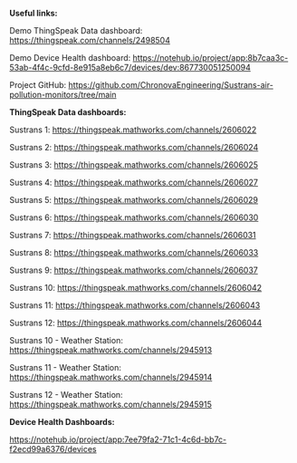 **Useful links:**

Demo ThingSpeak Data dashboard: https://thingspeak.com/channels/2498504

Demo Device Health dashboard: https://notehub.io/project/app:8b7caa3c-53ab-4f4c-9cfd-8e915a8eb6c7/devices/dev:867730051250094

Project GitHub: https://github.com/ChronovaEngineering/Sustrans-air-pollution-monitors/tree/main


**ThingSpeak Data dashboards:**

Sustrans 1: https://thingspeak.mathworks.com/channels/2606022

Sustrans 2: https://thingspeak.mathworks.com/channels/2606024

Sustrans 3: https://thingspeak.mathworks.com/channels/2606025

Sustrans 4: https://thingspeak.mathworks.com/channels/2606027

Sustrans 5: https://thingspeak.mathworks.com/channels/2606029

Sustrans 6: https://thingspeak.mathworks.com/channels/2606030

Sustrans 7: https://thingspeak.mathworks.com/channels/2606031

Sustrans 8: https://thingspeak.mathworks.com/channels/2606033

Sustrans 9: https://thingspeak.mathworks.com/channels/2606037

Sustrans 10: https://thingspeak.mathworks.com/channels/2606042

Sustrans 11: https://thingspeak.mathworks.com/channels/2606043

Sustrans 12: https://thingspeak.mathworks.com/channels/2606044

Sustrans 10 - Weather Station: https://thingspeak.mathworks.com/channels/2945913

Sustrans 11 - Weather Station: https://thingspeak.mathworks.com/channels/2945914

Sustrans 12 - Weather Station: https://thingspeak.mathworks.com/channels/2945915


**Device Health Dashboards:**

https://notehub.io/project/app:7ee79fa2-71c1-4c6d-bb7c-f2ecd99a6376/devices
